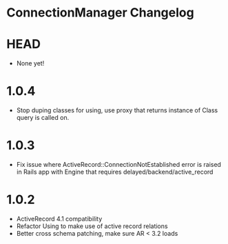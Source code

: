 ConnectionManager Changelog
=====================

HEAD
=======
- None yet!

1.0.4
=======
- Stop duping classes for using, use proxy that returns instance of Class query is called on.

1.0.3
=======
- Fix issue where ActiveRecord::ConnectionNotEstablished error is raised in Rails app with Engine that requires delayed/backend/active_record

1.0.2
=======
- ActiveRecord 4.1 compatibility
- Refactor Using to make use of active record relations
- Better cross schema patching, make sure AR < 3.2 loads